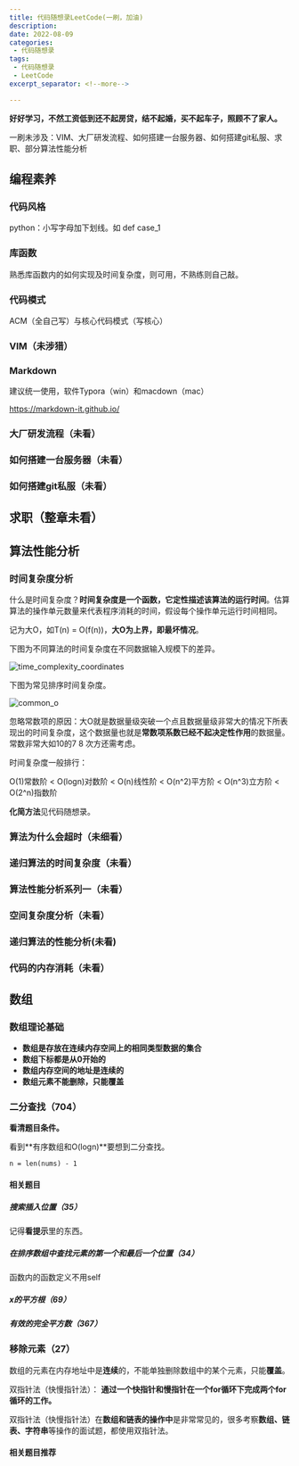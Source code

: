 ```yaml
---
title: 代码随想录LeetCode(一刷，加油)
description: 
date: 2022-08-09
categories:
 - 代码随想录
tags:
 - 代码随想录
 - LeetCode
excerpt_separator: <!--more--> 

---
```




**好好学习，不然工资低到还不起房贷，结不起婚，买不起车子，照顾不了家人。**

一刷未涉及：VIM、大厂研发流程、如何搭建一台服务器、如何搭建git私服、求职、部分算法性能分析

<!--more--> 

## 编程素养

### 代码风格

python：小写字母加下划线。如 def case_1

### 库函数

熟悉库函数内的如何实现及时间复杂度，则可用，不熟练则自己敲。

### 代码模式

ACM（全自己写）与核心代码模式（写核心）

### VIM（未涉猎）

### Markdown

建议统一使用，软件Typora（win）和macdown（mac）

https://markdown-it.github.io/

### 大厂研发流程（未看）

### 如何搭建一台服务器（未看）

### 如何搭建git私服（未看）

## 求职（整章未看）

## 算法性能分析

### 时间复杂度分析

什么是时间复杂度？**时间复杂度是一个函数，它定性描述该算法的运行时间**。估算算法的操作单元数量来代表程序消耗的时间，假设每个操作单元运行时间相同。

记为大O，如T(n) = O(f(n))，**大O为上界，即最坏情况**。

下图为不同算法的时间复杂度在不同数据输入规模下的差异。

![time_complexity_coordinates](https://sunjc911.github.io/assets/images/DMSXLLeetCode1/time_complexity_coordinates.png)

下图为常见排序时间复杂度。

![common_o](https://sunjc911.github.io/assets/images/DMSXLLeetCode1/common_o.png)

忽略常数项的原因：大O就是数据量级突破一个点且数据量级非常大的情况下所表现出的时间复杂度，这个数据量也就是**常数项系数已经不起决定性作用**的数据量。常数非常大如10的7 8 次方还需考虑。

时间复杂度一般排行：

O(1)常数阶 < O(logn)对数阶 < O(n)线性阶 < O(n^2)平方阶 < O(n^3)立方阶 < O(2^n)指数阶

**化简方法**见代码随想录。

### 算法为什么会超时（未细看）

### 递归算法的时间复杂度（未看）

### 算法性能分析系列一（未看）

### 空间复杂度分析（未看）

### 递归算法的性能分析(未看)

### 代码的内存消耗（未看）

## 数组

### 数组理论基础

- **数组是存放在连续内存空间上的相同类型数据的集合**
- **数组下标都是从0开始的**
- **数组内存空间的地址是连续的**
- **数组元素不能删除，只能覆盖**

### 二分查找（704）

**看清题目条件。**

看到**有序数组和O(logn)**要想到二分查找。

`n = len(nums) - 1 `

#### 相关题目

##### 搜索插入位置（35）

记得**看提示**里的东西。

##### 在排序数组中查找元素的第一个和最后一个位置（34）

函数内的函数定义不用self

##### x的平方根（69）

##### 有效的完全平方数（367）

### 移除元素（27）

数组的元素在内存地址中是**连续**的，不能单独删除数组中的某个元素，只能**覆盖**。

双指针法（快慢指针法）： **通过一个快指针和慢指针在一个for循环下完成两个for循环的工作。**

双指针法（快慢指针法）在**数组和链表的操作中**是非常常见的，很多考察**数组、链表、字符串**等操作的面试题，都使用双指针法。

#### 相关题目推荐

